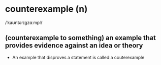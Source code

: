 # counterexample (n)

/ˈkaʊntərɪɡzɑːmpl/

## (counterexample to something) an example that provides evidence against an idea or theory

- An example that disproves a statement is called a couterexample